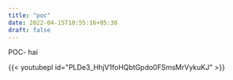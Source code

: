 ```yaml
---
title: "poc"
date: 2022-04-15T10:55:16+05:30
draft: false
---
```


POC- hai

{{< youtubepl id="PLDe3_HhjV1foHQbtGpdo0FSmsMrVykuKJ" >}}